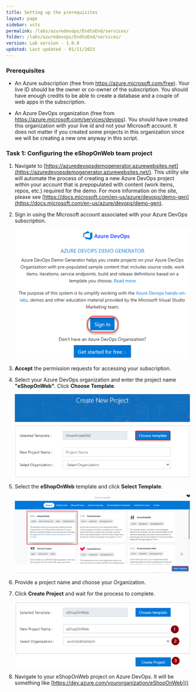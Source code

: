 ```yaml
---
title: Setting up the prerequisites
layout: page
sidebar: vsts
permalink: /labs/azuredevops/EndtoEnd/services/
folder: /labs/azuredevops/EndtoEnd/services/
version: Lab version - 1.0.0
updated: Last updated - 01/11/2023
---
```

<div class="rw-ui-container"></div>

### Prerequisites

- An Azure subscription (free from https://azure.microsoft.com/free). Your live ID should be the owner or co-owner of the subscription. You should have enough credits to be able to create a database and a couple of web apps in the subscription.

- An Azure DevOps organization (free from https://azure.microsoft.com/services/devops). You should have created this organization with your live id and not your Microsoft account. It does not matter if you created some projects in this organization since we will be creating a new one anyway in this script.

### Task 1: Configuring the eShopOnWeb team project

1. Navigate to [https://azuredevopsdemogenerator.azurewebsites.net](https://azuredevopsdemogenerator.azurewebsites.net/). This utility site will automate the process of creating a new Azure DevOps project within your account that is prepopulated with content (work items, repos, etc.) required for the demo. For more information on the site, please see [https://docs.microsoft.com/en-us/azure/devops/demo-gen](https://docs.microsoft.com/en-us/azure/devops/demo-gen).

1. Sign in using the Microsoft account associated with your Azure DevOps subscription.

    ![](images/pre01.png)

1. **Accept** the permission requests for accessing your subscription.

1. Select your Azure DevOps organization and enter the project name **"eShopOnWeb"**. Click **Choose Template**.

    ![](images/choose_tempalte.png)

1. Select the **eShopOnWeb** template and click **Select Template**.

    
    ![](images/select_eshop.png)

1. Provide a project name and choose your Organization.

1. Click **Create Project** and wait for the process to complete.

    ![](images/create_project.png)

1. Navigate to your eShopOnWeb project on Azure DevOps. It will be something like [https://dev.azure.com/yourorganization/eShopOnWeb]()